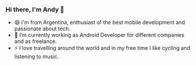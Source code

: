 ### Hi there, I'm Andy 👋

- 😄 I'm from Argentina, enthusiast of the best mobile development and passionate about tech.
- 🔭 I’m currently working as Android Developer for different companies and as freelance.
- ⚡ I love travelling around the world and in my free time I like cycling and listening to music.


<!--
**AndresTorrico09/AndresTorrico09** is a ✨ _special_ ✨ repository because its `README.md` (this file) appears on your GitHub profile.

Here are some ideas to get you started:

- 🔭 I’m currently working on ...
- 🌱 I’m currently learning ...
- 👯 I’m looking to collaborate on ...
- 🤔 I’m looking for help with ...
- 💬 Ask me about ...
- 📫 How to reach me: ...
- 😄 Pronouns: ...
- ⚡ Fun fact: ...
-->
